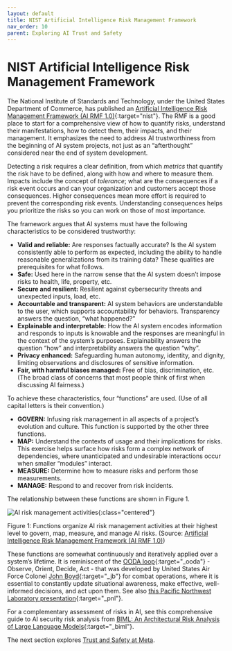 ```yaml
---
layout: default
title: NIST Artificial Intelligence Risk Management Framework
nav_order: 10
parent: Exploring AI Trust and Safety
---
```


# NIST Artificial Intelligence Risk Management Framework

The National Institute of Standards and Technology, under the United States Department of Commerce, has published an [Artificial Intelligence Risk Management Framework (AI RMF 1.0)](https://www.nist.gov/itl/ai-risk-management-framework){:target="nist"}.  The RMF is a good place to start for a comprehensive view of how to quantify risks, understand their manifestations, how to detect them, their impacts, and their management. It emphasizes the need to address AI trustworthiness from the beginning of AI system projects, not just as an &ldquo;afterthought&rdquo; considered near the end of system development.

Detecting a risk requires a clear definition, from which _metrics_ that quantify the risk have to be defined, along with how and where to measure them. Impacts include the concept of _tolerance_; what are the consequences if a risk event occurs and can your organization and customers accept those consequences. Higher consequences mean more effort is required to prevent the corresponding risk events. Understanding consequences helps you prioritize the risks so you can work on those of most importance.

The framework argues that AI systems must have the following characteristics to be considered trustworthy:

* **Valid and reliable:** Are responses factually accurate? Is the AI system consistently able to perform as expected, including the ability to handle reasonable generalizations from its training data? These qualities are prerequisites for what follows.
* **Safe:** Used here in the narrow sense that the AI system doesn’t impose risks to health, life, property, etc.
* **Secure and resilient:** Resilient against cybersecurity threats and unexpected inputs, load, etc.
* **Accountable and transparent:** AI system behaviors are understandable to the user, which supports accountability for behaviors. Transparency answers the question, &ldquo;what happened?&rdquo;
* **Explainable and interpretable:** How the AI system encodes information and responds to inputs is knowable and the responses are meaningful in the context of the system’s purposes. Explainability answers the question &ldquo;how&rdquo; and interpretability answers the question &ldquo;why&rdquo;.
* **Privacy enhanced:** Safeguarding human autonomy, identity, and dignity, limiting observations and disclosures of sensitive information.
* **Fair, with harmful biases managed:** Free of bias, discrimination, etc. (The broad class of concerns that most people think of first when discussing AI fairness.)

To achieve these characteristics, four &ldquo;functions&rdquo; are used. (Use of all capital letters is their convention.) 

* **GOVERN:** Infusing risk management in all aspects of a project’s evolution and culture. This function is supported by the other three functions.
* **MAP:** Understand the contexts of usage and their implications for risks. This exercise helps surface how risks form a complex network of dependencies, where unanticipated and undesirable interactions occur when smaller &ldquo;modules&rdquo; interact.
* **MEASURE:** Determine how to measure risks and perform those measurements.
* **MANAGE:** Respond to and recover from risk incidents. 

The relationship between these functions are shown in Figure 1.

![AI risk management activities]({{site.baseurl}}/assets/images/NIST-govern-map-measure-manage.jpg){:class="centered"}

<p class="caption">Figure 1: Functions organize AI risk management activities at their highest level to govern, map, measure, and manage AI risks. (Source: <a href="https://www.nist.gov/itl/ai-risk-management-framework" target="nist">Artificial Intelligence Risk Management Framework (AI RMF 1.0)</a>)
</p>

These functions are somewhat continuously and iteratively applied over a system’s lifetime. It is reminiscent of the [OODA loop](https://en.wikipedia.org/wiki/OODA_loop){:target="_ooda"} - Observe, Orient, Decide, Act - that was developed by United States Air Force Colonel [John Boyd](https://en.wikipedia.org/wiki/John_Boyd_(military_strategist)){:target="_jb"} for combat operations, where it is essential to constantly update situational awareness, make effective, well-informed decisions, and act upon them. See also [this Pacific Northwest Laboratory presentation](https://www.sto.nato.int/publications/STO%20Meeting%20Proceedings/STO-MP-IST-160/MP-IST-160-PP-3P.pdf){:target="_pnl"}.

For a complementary assessment of risks in AI, see this comprehensive guide to AI security risk analysis from [BIML: An Architectural Risk Analysis of Large Language Models](https://berryvilleiml.com/results/){:target="_biml"}.

The next section explores [Trust and Safety at Meta]({{site.baseurl}}/exploring/meta-trust-safety).